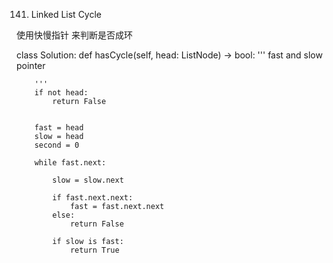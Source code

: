 141. Linked List Cycle

使用快慢指针 来判断是否成环

class Solution:
    def hasCycle(self, head: ListNode) -> bool:
        '''
        fast and slow pointer
        
        '''
        if not head:
            return False
        
        
        fast = head
        slow = head
        second = 0
        
        while fast.next:
            
            slow = slow.next  
            
            if fast.next.next:
                fast = fast.next.next
            else:
                return False
            
            if slow is fast:
                return True
